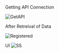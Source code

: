 Getting API Connection

![GetAPI](https://github.com/nitha-ui/20euit095/assets/105351999/0608060f-ea86-4d7b-83a5-8650d6fe5728)


After Retreival of Data

![Registered](https://github.com/nitha-ui/20euit095/assets/105351999/1b3b47e3-9aff-4fb1-aae6-888ce7476107)

UI
![SS](https://github.com/nitha-ui/20euit095/assets/105351999/dcf6dcb9-e58c-454f-bbc5-73314fde262f)
